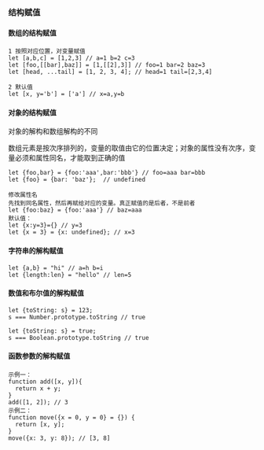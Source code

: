 ### 结构赋值

#### 数组的结构赋值

```
1 按照对应位置，对变量赋值
let [a,b,c] = [1,2,3] // a=1 b=2 c=3
let [foo,[[bar],baz]] = [1,[[2],3]] // foo=1 bar=2 baz=3
let [head, ...tail] = [1, 2, 3, 4]; // head=1 tail=[2,3,4]

2 默认值
let [x, y='b'] = ['a'] // x=a,y=b

```



#### 对象的结构赋值

 对象的解构和数组解构的不同

​	数组元素是按次序排列的，变量的取值由它的位置决定；对象的属性没有次序，变量必须和属性同名，才能取到正确的值

```
let {foo,bar} = {foo:'aaa',bar:'bbb'} // foo=aaa bar=bbb
let {foo} = {bar: 'baz'};  // undefined

修改属性名
先找到同名属性，然后再赋给对应的变量。真正赋值的是后者，不是前者
let {foo:baz} = {foo:'aaa'} // baz=aaa
默认值：
let {x:y=3}={} // y=3
let {x = 3} = {x: undefined}; // x=3

```



#### 字符串的解构赋值

```
let {a,b} = "hi" // a=h b=i
let {length:len} = "hello" // len=5
```



#### 数值和布尔值的解构赋值

```
let {toString: s} = 123;
s === Number.prototype.toString // true

let {toString: s} = true;
s === Boolean.prototype.toString // true
```

#### 函数参数的解构赋值

```
示例一：
function add([x, y]){
  return x + y;
}
add([1, 2]); // 3
示例二：
function move({x = 0, y = 0} = {}) {
  return [x, y];
}
move({x: 3, y: 8}); // [3, 8]
```


